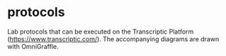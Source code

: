 # protocols
Lab protocols that can be executed on the Transcriptic Platform (https://www.transcriptic.com/).  The accompanying diagrams are drawn with OmniGraffle.
